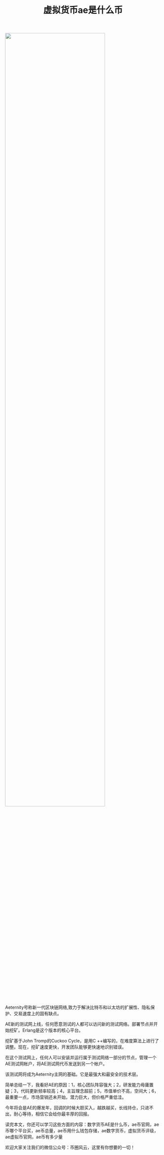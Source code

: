 ﻿---
layout: post
title: "虚拟货币ae是什么币"
description: "虚拟货币ae是什么币数字货币AE是什么币，ae币官网，ae币哪个平台买，ae币总量，ae币用什么钱包存储，ae数字货币，虚拟货币评级，ae虚拟币官网，ae币有多少量"
tags: [虚拟货币ae是什么币,区块链,tkc,买币网]
categories: [币圈风云,TKC]
---
<img src="http://cdn.utouu.com/biiduuuser/1521103320111.png" width="80%"/>

Aeternity号称新一代区块链网络,致力于解决比特币和以太坊的扩展性、隐私保护、交易速度上的固有缺点。

AE新的测试网上线，任何愿意测试的人都可以访问新的测试网络。部署节点并开始挖矿。Erlang是这个版本的核心平台。

挖矿基于John Tromp的Cuckoo Cycle，是用C ++编写的，在难度算法上进行了调整。现在，挖矿速度更快，开发团队能够更快速地识别错误。

在这个测试网上，任何人可以安装并运行属于测试网络一部分的节点，管理一个AE测试网帐户，将AE测试网代币发送到另一个帐户。

该测试网将成为Aeternity主网的基础。它是最强大和最安全的技术层。

简单总结一下，我看好AE的原因：1，核心团队阵容强大；2，研发能力毋庸置疑；3，代码更新频率较高；4，主旨理念超前；5，市值单价不高，空间大；6，最重要一点，市场营销还未开始，潜力巨大，但价格严重低洼。

今年将会是AE的爆发年，回调的时候大胆买入，越跌越买，长线持仓，只进不出，耐心等待，相信它会给你最丰厚的回报。

读完本文，你还可以学习这些方面的内容：数字货币AE是什么币，ae币官网，ae币哪个平台买，ae币总量，ae币用什么钱包存储，ae数字货币，虚拟货币评级，ae虚拟币官网，ae币有多少量


欢迎大家关注我们的微信公众号：币圈风云，这里有你想要的一切！